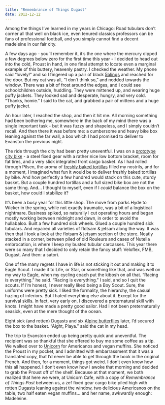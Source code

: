 ```yaml
---
title: "Remembrance of Things Dugast"
date: 2012-12-12
---
```


Among the things I’ve learned in my years in Chicago: Road tubulars don’t corner all that well on black ice, even tenured classics professors can be fans of professional football, and you simply cannot find a decent madeleine in our fair city.

A few days ago - you’ll remember it, it’s the one where the mercury dipped a few degrees below zero for the first time this year - I decided to head out into the cold, Proust in hand, in one final attempt to locate even a marginal example of this buttery, heavenly pastry. I checked the weather. My phone said “lovely!” and so I fingered up a pair of black [5blings](http://www.5bling.com/) and reached for the door. But my cat was all, “I don’t think so,” and nodded towards the window. There was a bit of frost around the edges, and I could see schoolchildren outside, huddling. They were mittened up, and wearing huge puffy jackets. They looked sad and desperate, hungry, and very cold. “Thanks, homie.” I said to the cat, and grabbed a pair of mittens and a huge puffy jacket.

An hour later, I reached the shop, and then it hit me. All morning something had been bothering me, somewhere in the back of my mind there was a single important task - but it was fuzzy and shapeless, and I simply couldn’t recall. And then there it was before me: a cumbersome and heavy bike box leaning against the far wall, a box which I had promised to deliver to Evanston the previous night.

The ride through the city had been pretty uneventful. I was on a [prototype city bike](https://twitter.com/bicimilk) - a steel fixed gear with a rather nice low bottom bracket, room for fat tires, and a very slick integrated front cargo basket. As I had rolled through Pilsen, the aroma of [freshly baked tortillas](http://chicago.seriouseats.com/2011/11/the-tortillas-of-chicago.html) filled my nostrils, and for a moment, I imagined what fun it would be to deliver freshly baked tortillas by bike. And how perfectly a few hundred would stack on this cute, sturdy basket. But a couple hundred tortillas and a full sized bike box are not the same thing. And… I thought to myself, even if I *could* balance the box on the basket, how could I stabilize it?

It’s been a busy year for this little shop. The move from parks Hyde to Wicker in the spring, while not exactly traumatic, was a bit of a logistical nightmare. Business spiked, so naturally I cut operating hours and began mostly working between midnight and dawn, in order to avoid the hullabaloo. Built a few hundred sick wheels. Glued a couple hundred sick tubulars. And repaired all varieties of flotsam & jetsam along the way. It was then that I took a look at the flotsam & jetsam section of the store. Neatly stacked in a corner, between piled of old Rouleurs and cases of Nutella embrocation, is where I keep my busted tubular carcasses. This year there were so many that I decided to only retain the fancy stuff: Veloflex, FMB, Dugast. And then: a satori.

One of the many regrets I have in life is not sticking it out and making it to Eagle Scout. I made it to Life, or Star, or something like that, and was well on my way to Eagle, when my cycling coach put the kibosh on all that. “Racing is everything.” he said. “Racing is everything.” I said, and so I quit the scouts. If I’m honest, I never really liked being a Boy Scout. Sure, the uniforms were pretty sick. I liked the formality, the hierarchy, the casual hazing of inferiors. But I hated everything else about it. Except for the survival skills. In fact, very early on, I discovered a preternatural skill with knots. I might have made a pretty good sailor. Had I not been preternaturally seasick, even at the mere thought of the ocean.

Eight sick (and rotten) Dugasts and six [Alpine butterflies](http://www.youtube.com/watch?v=ZeDQWDRkU44) later, I’d secured the box to the basket. “Aight, Playa.” said the cat in my head.

The trip to Evanston ended up being pretty quick and uneventful. The recipient was so thankful that she offered to buy me some coffee as a tip. We walked over to [Unicorn](http://www.unicorncafe.com/) for Americanos and vegan muffins. She noticed the Proust in my pocket, and I admitted with embarrassment that it was a translated copy, that I’d never be able to get through the book in the original French. And then, for a moment, things got weird. I don’t even know how this all happened. I don’t even know how I awoke that morning and decided to grab the Proust off of the shelf. Because at that moment, we both realized that here we were, at Unicorn Cafe, with a copy of _Remembrance of Things Past_ between us, a zef fixed gear cargo bike piled high with rotten Dugasts leaning against the window, two delicious Americanos on the table, two half eaten vegan muffins… and her name, awkwardly enough: Madeleine.
